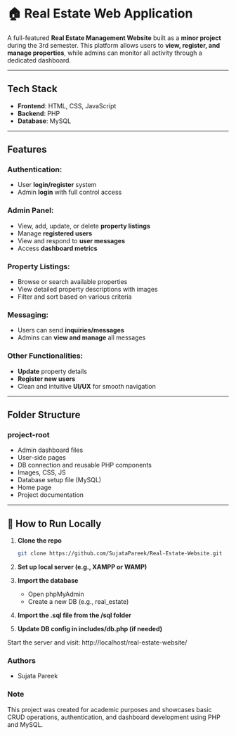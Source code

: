 # 🏠 Real Estate Web Application

A full-featured **Real Estate Management Website** built as a **minor project** during the 3rd semester. This platform allows users to **view, register, and manage properties**, while admins can monitor all activity through a dedicated dashboard.

---

##  Tech Stack

- **Frontend**: HTML, CSS, JavaScript  
- **Backend**: PHP  
- **Database**: MySQL  

---

##  Features

###  Authentication:
- User **login/register** system  
- Admin **login** with full control access  

###  Admin Panel:
- View, add, update, or delete **property listings**
- Manage **registered users**
- View and respond to **user messages**
- Access **dashboard metrics**

###  Property Listings:
- Browse or search available properties  
- View detailed property descriptions with images  
- Filter and sort based on various criteria  

###  Messaging:
- Users can send **inquiries/messages**
- Admins can **view and manage** all messages

###  Other Functionalities:
- **Update** property details  
- **Register new users**
- Clean and intuitive **UI/UX** for smooth navigation

---

## Folder Structure

### project-root
- Admin dashboard files
- User-side pages
- DB connection and reusable PHP components
- Images, CSS, JS
- Database setup file (MySQL)
- Home page
- Project documentation


---

## 🚀 How to Run Locally

1. **Clone the repo**  
   ```bash
   git clone https://github.com/SujataPareek/Real-Estate-Website.git

2. **Set up local server (e.g., XAMPP or WAMP)**

3. **Import the database**
    - Open phpMyAdmin
    - Create a new DB (e.g., real_estate)
5. **Import the .sql file from the /sql folder**

6. **Update DB config in includes/db.php (if needed)**

 Start the server and visit:
 http://localhost/real-estate-website/
 ### Authors
 - Sujata Pareek


### Note
This project was created for academic purposes and showcases basic CRUD operations, authentication, and dashboard development using PHP and MySQL.



